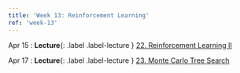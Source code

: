 ```yaml
---
title: 'Week 13: Reinforcement Learning'
ref: 'week-13'
---
```


Apr 15
: **Lecture**{: .label .label-lecture } [22. Reinforcement Learning II](lecture/lec22)

Apr 17
: **Lecture**{: .label .label-lecture } [23. Monte Carlo Tree Search](lecture/lec23)
